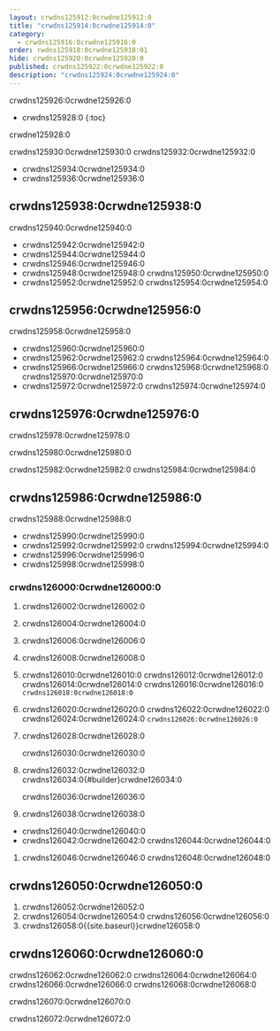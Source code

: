 ```yaml
---
layout: crwdns125912:0crwdne125912:0
title: "crwdns125914:0crwdne125914:0"
category:
  - crwdns125916:0crwdne125916:0
order: rwdns125918:0crwdne125918:01
hide: crwdns125920:0crwdne125920:0
published: crwdns125922:0crwdne125922:0
description: "crwdns125924:0crwdne125924:0"
---
```

crwdns125926:0crwdne125926:0

- crwdns125928:0
{:toc}

crwdne125928:0

crwdns125930:0crwdne125930:0 crwdns125932:0crwdne125932:0

- crwdns125934:0crwdne125934:0
- crwdns125936:0crwdne125936:0 

## crwdns125938:0crwdne125938:0

crwdns125940:0crwdne125940:0

- crwdns125942:0crwdne125942:0
- crwdns125944:0crwdne125944:0
- crwdns125946:0crwdne125946:0
- crwdns125948:0crwdne125948:0 crwdns125950:0crwdne125950:0
- crwdns125952:0crwdne125952:0 crwdns125954:0crwdne125954:0

## crwdns125956:0crwdne125956:0

crwdns125958:0crwdne125958:0

- crwdns125960:0crwdne125960:0
- crwdns125962:0crwdne125962:0 crwdns125964:0crwdne125964:0
- crwdns125966:0crwdne125966:0 crwdns125968:0crwdne125968:0 crwdns125970:0crwdne125970:0
- crwdns125972:0crwdne125972:0 crwdns125974:0crwdne125974:0

<!--- Check whether the ACL needs to be more open so the services/build can download build images -->

## crwdns125976:0crwdne125976:0

crwdns125978:0crwdne125978:0

crwdns125980:0crwdne125980:0

crwdns125982:0crwdne125982:0 crwdns125984:0crwdne125984:0

## crwdns125986:0crwdne125986:0

crwdns125988:0crwdne125988:0

- crwdns125990:0crwdne125990:0
- crwdns125992:0crwdne125992:0 crwdns125994:0crwdne125994:0
- crwdns125996:0crwdne125996:0
- crwdns125998:0crwdne125998:0

### crwdns126000:0crwdne126000:0

1. crwdns126002:0crwdne126002:0
2. crwdns126004:0crwdne126004:0
3. crwdns126006:0crwdne126006:0
4. crwdns126008:0crwdne126008:0
5. crwdns126010:0crwdne126010:0 crwdns126012:0crwdne126012:0 crwdns126014:0crwdne126014:0 crwdns126016:0crwdne126016:0 ```crwdns126018:0crwdne126018:0```
6. crwdns126020:0crwdne126020:0 crwdns126022:0crwdne126022:0 crwdns126024:0crwdne126024:0 ```crwdns126026:0crwdne126026:0```
7. crwdns126028:0crwdne126028:0
    
    crwdns126030:0crwdne126030:0

8. crwdns126032:0crwdne126032:0 crwdns126034:0{#builder}crwdne126034:0
    
    crwdns126036:0crwdne126036:0

9. crwdns126038:0crwdne126038:0

- crwdns126040:0crwdne126040:0
- crwdns126042:0crwdne126042:0 crwdns126044:0crwdne126044:0

1. crwdns126046:0crwdne126046:0 crwdns126048:0crwdne126048:0

## crwdns126050:0crwdne126050:0

1. crwdns126052:0crwdne126052:0 
2. crwdns126054:0crwdne126054:0 crwdns126056:0crwdne126056:0
3. crwdns126058:0{{site.baseurl}}crwdne126058:0

## crwdns126060:0crwdne126060:0

crwdns126062:0crwdne126062:0 crwdns126064:0crwdne126064:0 crwdns126066:0crwdne126066:0 crwdns126068:0crwdne126068:0

crwdns126070:0crwdne126070:0

crwdns126072:0crwdne126072:0